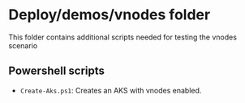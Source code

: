 # Deploy/demos/vnodes folder

This folder contains additional scripts needed for testing the vnodes scenario

## Powershell scripts

- `Create-Aks.ps1`: Creates an AKS with vnodes enabled.
